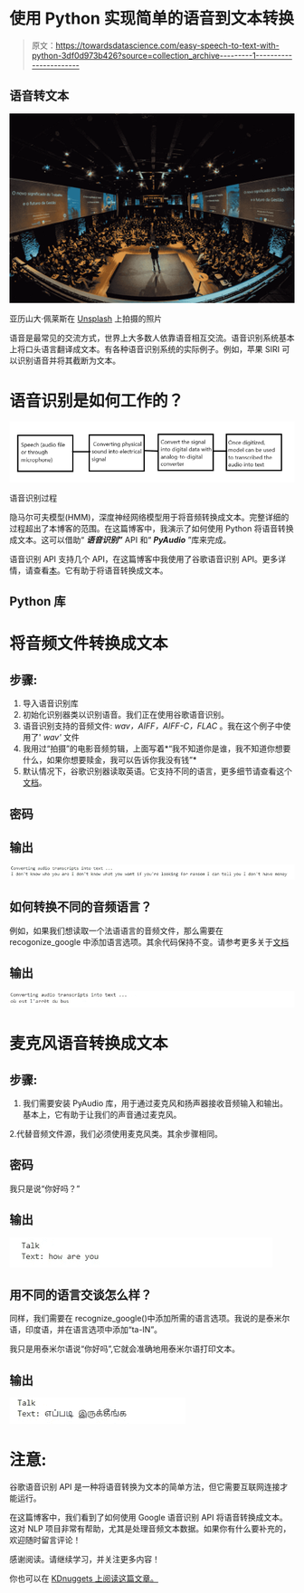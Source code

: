 # 使用 Python 实现简单的语音到文本转换

> 原文：<https://towardsdatascience.com/easy-speech-to-text-with-python-3df0d973b426?source=collection_archive---------1----------------------->

## 语音转文本

![](img/61aa0de6a0955203b64ce19049f8d476.png)

亚历山大·佩莱斯在 [Unsplash](https://unsplash.com/s/photos/speech?utm_source=unsplash&utm_medium=referral&utm_content=creditCopyText) 上拍摄的照片

语音是最常见的交流方式，世界上大多数人依靠语音相互交流。语音识别系统基本上将口头语言翻译成文本。有各种语音识别系统的实际例子。例如，苹果 SIRI 可以识别语音并将其截断为文本。

# 语音识别是如何工作的？

![](img/15c46578bebc742abc7fadba9f20260b.png)

语音识别过程

隐马尔可夫模型(HMM)，深度神经网络模型用于将音频转换成文本。完整详细的过程超出了本博客的范围。在这篇博客中，我演示了如何使用 Python 将语音转换成文本。这可以借助“ ***语音识别”*** API 和“ ***PyAudio*** ”库来完成。

语音识别 API 支持几个 API，在这篇博客中我使用了谷歌语音识别 API。更多详情，请查看[本](https://pypi.org/project/SpeechRecognition/)。它有助于将语音转换成文本。

## Python 库

# 将音频文件转换成文本

## 步骤:

1.  导入语音识别库
2.  初始化识别器类以识别语音。我们正在使用谷歌语音识别。
3.  语音识别支持的音频文件: *wav，AIFF，AIFF-C，FLAC* 。我在这个例子中使用了' *wav'* 文件
4.  我用过“拍摄”的电影音频剪辑，上面写着*“我不知道你是谁，我不知道你想要什么，如果你想要赎金，我可以告诉你我没有钱”*
5.  默认情况下，谷歌识别器读取英语。它支持不同的语言，更多细节请查看这个[文档](https://cloud.google.com/speech-to-text/docs/languages)。

## 密码

## 输出

![](img/4e4fee7acac1f71d26f7a4fdee66fa10.png)

## 如何转换不同的音频语言？

例如，如果我们想读取一个法语语言的音频文件，那么需要在 recogonize_google 中添加语言选项。其余代码保持不变。请参考更多关于[文档](https://cloud.google.com/speech-to-text/docs/languages)

## 输出

![](img/8d11e1dc9624b438b985ecf28756b969.png)

# 麦克风语音转换成文本

## 步骤:

1.  我们需要安装 PyAudio 库，用于通过麦克风和扬声器接收音频输入和输出。基本上，它有助于让我们的声音通过麦克风。

2.代替音频文件源，我们必须使用麦克风类。其余步骤相同。

## 密码

我只是说“你好吗？”

## 输出

![](img/ea7ce471c024514106bf7de911af932b.png)

## 用不同的语言交谈怎么样？

同样，我们需要在 recognize_google()中添加所需的语言选项。我说的是泰米尔语，印度语，并在语言选项中添加“ta-IN”。

我只是用泰米尔语说“你好吗”,它就会准确地用泰米尔语打印文本。

## 输出

![](img/feab9a3c6e35110342a749c3e2910962.png)

# 注意:

谷歌语音识别 API 是一种将语音转换为文本的简单方法，但它需要互联网连接才能运行。

在这篇博客中，我们看到了如何使用 Google 语音识别 API 将语音转换成文本。这对 NLP 项目非常有帮助，尤其是处理音频文本数据。如果你有什么要补充的，欢迎随时留言评论！

感谢阅读。请继续学习，并关注更多内容！

你也可以在 [KDnuggets 上阅读这篇文章。](https://www.kdnuggets.com/2020/06/easy-speech-text-python.html)